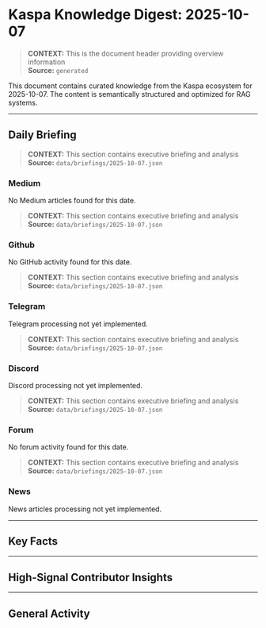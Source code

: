 # Kaspa Knowledge Digest: 2025-10-07

> **CONTEXT:** This is the document header providing overview information  
> **Source:** `generated`

This document contains curated knowledge from the Kaspa ecosystem
for 2025-10-07. The content is semantically structured and optimized
for RAG systems.

---

## Daily Briefing

> **CONTEXT:** This section contains executive briefing and analysis  
> **Source:** `data/briefings/2025-10-07.json`

### Medium

No Medium articles found for this date.

> **CONTEXT:** This section contains executive briefing and analysis  
> **Source:** `data/briefings/2025-10-07.json`

### Github

No GitHub activity found for this date.

> **CONTEXT:** This section contains executive briefing and analysis  
> **Source:** `data/briefings/2025-10-07.json`

### Telegram

Telegram processing not yet implemented.

> **CONTEXT:** This section contains executive briefing and analysis  
> **Source:** `data/briefings/2025-10-07.json`

### Discord

Discord processing not yet implemented.

> **CONTEXT:** This section contains executive briefing and analysis  
> **Source:** `data/briefings/2025-10-07.json`

### Forum

No forum activity found for this date.

> **CONTEXT:** This section contains executive briefing and analysis  
> **Source:** `data/briefings/2025-10-07.json`

### News

News articles processing not yet implemented.

---

## Key Facts



---

## High-Signal Contributor Insights



---

## General Activity


